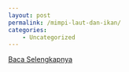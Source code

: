 ```yaml
---
layout: post
permalink: /mimpi-laut-dan-ikan/
categories:
    - Uncategorized
---
```


[Baca Selengkapnya](/02)